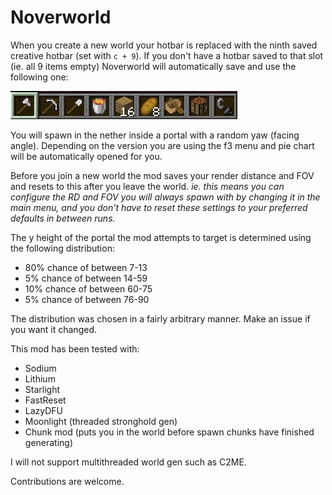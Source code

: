 # Noverworld

When you create a new world your hotbar is replaced with the ninth saved creative hotbar (set with `c + 9`).
If you don't have a hotbar saved to that slot (ie. all 9 items empty) Noverworld will automatically save and use the following one:

![Default Hotbar 9](assets/default_hotbar_9.png)

You will spawn in the nether inside a portal with a random yaw (facing angle). Depending on the version you are using
the f3 menu and pie chart will be automatically opened for you.

Before you join a new world the mod saves your render distance and FOV and resets to this after you leave the world.
_ie. this means you can configure the RD and FOV you will always spawn with by changing it in the main menu, and you
don't have to reset these settings to your preferred defaults in between runs._

The y height of the portal the mod attempts to target is determined using the following distribution:
- 80% chance of between 7-13
- 5% chance of between 14-59
- 10% chance of between 60-75
- 5% chance of between 76-90

The distribution was chosen in a fairly arbitrary manner. Make an issue if you want it changed.

This mod has been tested with:
- Sodium
- Lithium
- Starlight
- FastReset
- LazyDFU
- Moonlight (threaded stronghold gen)
- Chunk mod (puts you in the world before spawn chunks have finished generating)

I will not support multithreaded world gen such as C2ME.

Contributions are welcome.